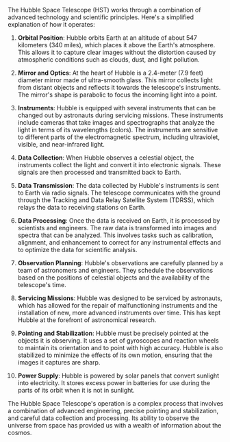 The Hubble Space Telescope (HST) works through a combination of advanced technology and scientific principles. Here's a simplified explanation of how it operates:

1. **Orbital Position**: Hubble orbits Earth at an altitude of about 547 kilometers (340 miles), which places it above the Earth's atmosphere. This allows it to capture clear images without the distortion caused by atmospheric conditions such as clouds, dust, and light pollution.

2. **Mirror and Optics**: At the heart of Hubble is a 2.4-meter (7.9 feet) diameter mirror made of ultra-smooth glass. This mirror collects light from distant objects and reflects it towards the telescope's instruments. The mirror's shape is parabolic to focus the incoming light into a point.

3. **Instruments**: Hubble is equipped with several instruments that can be changed out by astronauts during servicing missions. These instruments include cameras that take images and spectrographs that analyze the light in terms of its wavelengths (colors). The instruments are sensitive to different parts of the electromagnetic spectrum, including ultraviolet, visible, and near-infrared light.

4. **Data Collection**: When Hubble observes a celestial object, the instruments collect the light and convert it into electronic signals. These signals are then processed and transmitted back to Earth.

5. **Data Transmission**: The data collected by Hubble's instruments is sent to Earth via radio signals. The telescope communicates with the ground through the Tracking and Data Relay Satellite System (TDRSS), which relays the data to receiving stations on Earth.

6. **Data Processing**: Once the data is received on Earth, it is processed by scientists and engineers. The raw data is transformed into images and spectra that can be analyzed. This involves tasks such as calibration, alignment, and enhancement to correct for any instrumental effects and to optimize the data for scientific analysis.

7. **Observation Planning**: Hubble's observations are carefully planned by a team of astronomers and engineers. They schedule the observations based on the positions of celestial objects and the availability of the telescope's time.

8. **Servicing Missions**: Hubble was designed to be serviced by astronauts, which has allowed for the repair of malfunctioning instruments and the installation of new, more advanced instruments over time. This has kept Hubble at the forefront of astronomical research.

9. **Pointing and Stabilization**: Hubble must be precisely pointed at the objects it is observing. It uses a set of gyroscopes and reaction wheels to maintain its orientation and to point with high accuracy. Hubble is also stabilized to minimize the effects of its own motion, ensuring that the images it captures are sharp.

10. **Power Supply**: Hubble is powered by solar panels that convert sunlight into electricity. It stores excess power in batteries for use during the parts of its orbit when it is not in sunlight.

The Hubble Space Telescope's operation is a complex process that involves a combination of advanced engineering, precise pointing and stabilization, and careful data collection and processing. Its ability to observe the universe from space has provided us with a wealth of information about the cosmos.
